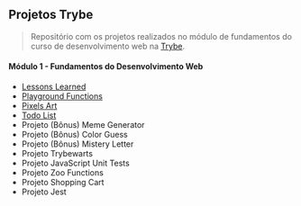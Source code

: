 ## Projetos Trybe

> Repositório com os projetos realizados no módulo de fundamentos do curso de desenvolvimento web na [Trybe](https://www.betrybe.com/).

#### Módulo 1 - Fundamentos do Desenvolvimento Web

- [Lessons Learned](./1.lessons-learned/)
- [Playground Functions](./2.playground-functions/)
- [Pixels Art](./3.pixel-art/)
- [Todo List](./4.todo-list/)
- Projeto (Bônus) Meme Generator
- Projeto (Bônus) Color Guess
- Projeto (Bônus) Mistery Letter
- Projeto Trybewarts
- Projeto JavaScript Unit Tests
- Projeto Zoo Functions
- Projeto Shopping Cart
- Projeto Jest
